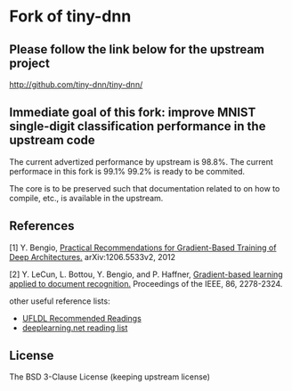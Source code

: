 # Fork of **tiny-dnn**

## Please follow the link below for the upstream project

http://github.com/tiny-dnn/tiny-dnn/

## Immediate goal of this fork: improve MNIST single-digit classification performance in the upstream code

The current advertized performance by upstream is 98.8%. 
The current performace in this fork is 99.1% 99.2% is ready to be commited.

The core is to be preserved such that documentation related to on how to compile, etc., is available
in the upstream. 

## References
[1] Y. Bengio, [Practical Recommendations for Gradient-Based Training of Deep Architectures.](http://arxiv.org/pdf/1206.5533v2.pdf) 
    arXiv:1206.5533v2, 2012

[2] Y. LeCun, L. Bottou, Y. Bengio, and P. Haffner, [Gradient-based learning applied to document recognition.](http://yann.lecun.com/exdb/publis/pdf/lecun-01a.pdf)
    Proceedings of the IEEE, 86, 2278-2324.
    
other useful reference lists:
- [UFLDL Recommended Readings](http://deeplearning.stanford.edu/wiki/index.php/UFLDL_Recommended_Readings)
- [deeplearning.net reading list](http://deeplearning.net/reading-list/)

## License
The BSD 3-Clause License (keeping upstream license)

